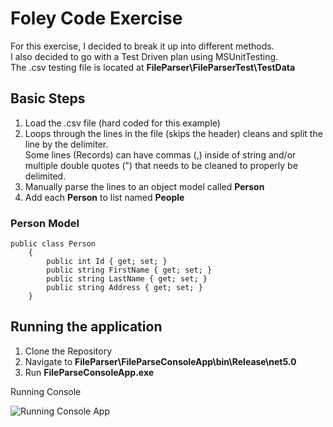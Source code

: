 # Foley Code Exercise

For this exercise, I decided to break it up into different methods.  
I also decided to go with a Test Driven plan using MSUnitTesting.  
The .csv testing file is located at **FileParser\FileParserTest\TestData**

## Basic Steps

1. Load the .csv file (hard coded for this example)
2. Loops through the lines in the file (skips the header) cleans and split the line by the delimiter.  
   Some lines (Records) can have commas (,) inside of string and/or multiple double quotes (") that needs to be cleaned to properly be delimited.
3. Manually parse the lines to an object model called **Person**
4. Add each **Person** to list named **People**

### Person Model

```
public class Person
    {
        public int Id { get; set; }
        public string FirstName { get; set; }
        public string LastName { get; set; }
        public string Address { get; set; }
    }
```

## Running the application

1. Clone the Repository
2. Navigate to **FileParser\FileParseConsoleApp\bin\Release\net5.0**
3. Run **FileParseConsoleApp.exe**

Running Console

![Running Console App](https://github.com/JustoShow/FoleyCodeExercise/blob/main/Images/ConsoleApp.JPG)
